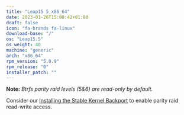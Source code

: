 ```yaml
---
title: "Leap15 5_x86_64"
date: 2023-01-26T15:00:42+01:00
draft: false
icon: "fa-brands fa-linux"
download-base: "/"
os: "Leap15.5"
os_weight: 40
machine: "generic"
arch: "x86_64"
rpm_version: "5.0.9"
rpm_release: "0"
installer_patch: ""
---
```


**Note:** *Btrfs parity raid levels (5&6) are read-only by default.*

Consider our [Installing the Stable Kernel Backport](https://rockstor.com/docs/howtos/stable_kernel_backport.html)
to enable parity raid read-write access.